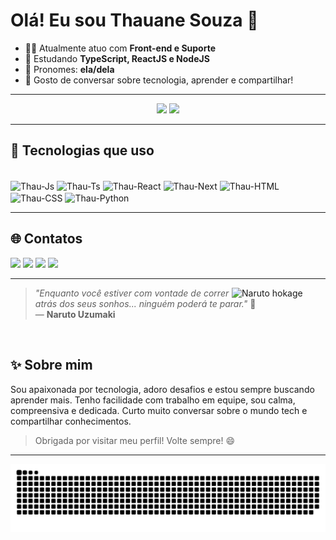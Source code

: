 # Olá! Eu sou Thauane Souza 👋

- 👩‍💻 Atualmente atuo com **Front-end e Suporte**
- 🎯 Estudando **TypeScript, ReactJS e NodeJS**
- 🌈 Pronomes: **ela/dela**
- 💬 Gosto de conversar sobre tecnologia, aprender e compartilhar!

---

<div align="center">
  <img height="170em" src="https://github-readme-stats.vercel.app/api?username=ImportFreya&show_icons=true&include_all_commits=true&count_private=true&bg_color=45,8e2de2,4a00e0&title_color=fff&icon_color=fff&border_color=000&text_color=fff"/>
  <img height="170em" src="https://github-readme-stats.vercel.app/api/top-langs/?username=ImportFreya&layout=compact&bg_color=45,8e2de2,4a00e0&title_color=fff&text_color=fff&icon_color=fff&border_color=000"/>
</div>

---

## 🚀 Tecnologias que uso

<div style="display: inline_block"><br>
  <img align="center" alt="Thau-Js" height="30" width="40" src="https://cdn.jsdelivr.net/gh/devicons/devicon/icons/javascript/javascript-plain.svg">
  <img align="center" alt="Thau-Ts" height="30" width="40" src="https://cdn.jsdelivr.net/gh/devicons/devicon/icons/typescript/typescript-plain.svg">
  <img align="center" alt="Thau-React" height="30" width="40" src="https://cdn.jsdelivr.net/gh/devicons/devicon/icons/react/react-original.svg">
  <img align="center" alt="Thau-Next" height="30" width="40" src="https://cdn.jsdelivr.net/gh/devicons/devicon/icons/nextjs/nextjs-original-wordmark.svg" />
  <img align="center" alt="Thau-HTML" height="30" width="40" src="https://cdn.jsdelivr.net/gh/devicons/devicon/icons/html5/html5-original.svg">
  <img align="center" alt="Thau-CSS" height="30" width="40" src="https://cdn.jsdelivr.net/gh/devicons/devicon/icons/css3/css3-original.svg">
  <img align="center" alt="Thau-Python" height="30" width="40" src="https://cdn.jsdelivr.net/gh/devicons/devicon/icons/python/python-original.svg">
</div>

---

## 🌐 Contatos

<div>
  <a href="https://www.instagram.com/thau.souz/" target="_blank"><img src="https://img.shields.io/badge/-Instagram-%23E4405F?style=for-the-badge&logo=instagram&logoColor=white"></a>
  <a href="https://discord.gg/Z55b9r73gE" target="_blank"><img src="https://img.shields.io/badge/Discord-7289DA?style=for-the-badge&logo=discord&logoColor=white"></a> 
  <a href="mailto:thauane-souza1@live.com"><img src="https://img.shields.io/badge/-Gmail-%23333?style=for-the-badge&logo=gmail&logoColor=white"></a>
  <a href="https://www.linkedin.com/in/thauane-souza-13a40422b/" target="_blank"><img src="https://img.shields.io/badge/-LinkedIn-%230077B5?style=for-the-badge&logo=linkedin&logoColor=white"></a> 
</div>

---

<img align="right" src="https://media0.giphy.com/media/v1.Y2lkPTc5MGI3NjExdm5ldGlrdDR2dDlyaTI3eHpueGNsbTl5cTRoazJ2N2p2MTJ6ZHQ2ZCZlcD12MV9pbnRlcm5hbF9naWZfYnlfaWQmY3Q9Zw/AsuCf15CIj0Va/giphy.gif" width="150" alt="Naruto hokage" />

> _"Enquanto você estiver com vontade de correr atrás dos seus sonhos... ninguém poderá te parar."_ 🧡  
> — **Naruto Uzumaki**
<br>

## ✨ Sobre mim

Sou apaixonada por tecnologia, adoro desafios e estou sempre buscando aprender mais. Tenho facilidade com trabalho em equipe, sou calma, compreensiva e dedicada. Curto muito conversar sobre o mundo tech e compartilhar conhecimentos.

> Obrigada por visitar meu perfil! Volte sempre! 😄

---

<img src="https://raw.githubusercontent.com/Platane/snk/output/github-contribution-grid-snake.svg" alt="Snake animation"/>


